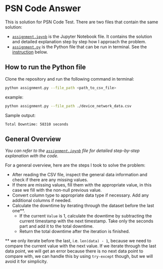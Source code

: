 # PSN Code Answer

This is solution for PSN Code Test. There are two files that contain the same solution:
- [`assignment.ipynb`](./assignment.ipynb) is the Jupyter Notebook file. It contains the solution and detailed explanation step by step how I approach the problem.
- [`assignment.py`](./assignment.py) is the Python file that can be run in terminal. See the [instruction](#how-to-run-the-python-file) below.

## How to run the Python file
Clone the repository and run the following command in terminal:

```bash
python assignment.py --file_path <path_to_csv_file>
```
example: 
```bash
python assignment.py --file_path ./device_network_data.csv
```

Sample output:
```
Total Downtime: 58310 seconds
```
## General Overview
_You can refer to the [`assignment.ipynb`](assignment.ipynb) file for detailed step-by-step explanation with the code._

For a general overview, here are the steps I took to solve the problem:
- After reading the CSV file, inspect the general data information and check if there are any missing values.
- If there are missing values, fill them with the appropriate value, in this case we fill with the non-null previous value.
- Convert column type to appropriate data type if necessary. Add any additional columns if needed.
- Calculate the downtime by iterating through the dataset before the last one**. 
    - If the current `Value` is 1, calculate the downtime by subtracting the current timestamp with the next timestamp. Take only the seconds part and add it to the total downtime.
    - Return the total downtime after the iteration is finished.

** we only iterate before the last, i.e. `len(data) - 1`, because we need to compare the current value with the next value. If we iterate through the last data point, we will get an error because there is no next data point to compare with, we can handle this by using `try-except` though, but we will avoid it for simplicity.